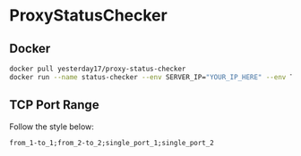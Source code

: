 # ProxyStatusChecker

## Docker

```bash
docker pull yesterday17/proxy-status-checker
docker run --name status-checker --env SERVER_IP="YOUR_IP_HERE" --env TCP_RANGE="YOUR_TCP_PORT_RANGE_HERE" -p=8888:8080 -d yesterday17/proxy-status-checker
```

## TCP Port Range

Follow the style below:

```
from_1-to_1;from_2-to_2;single_port_1;single_port_2
```

